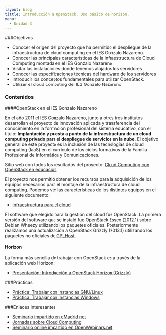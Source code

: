 ```yaml
---
layout: blog
tittle: Introducción a OpenStack. Uso básico de horizon.
menu:
  - Unidad 3
---
```


###Objetivos

* Conocer el origen del proyecto que ha permitido el despliegue de la infraestructura de cloud computing en el IES Gonzalo Nazareno.
* Conocer las principales características de la infraestructura de Cloud Computing montada en el IES Gonzalo Nazareno
* Visitar las instalaciones donde tenemos alojados los servidores
* Conocer las especificaciones técnicas del hardware de los servidores
* Introducir los conceptos fundamentales para utilizar OpenStack.
* Utilizar el cloud computing del IES Gonzalo Nazareno

### Contenidos

####OpenStack en el IES Gonzalo Nazareno

En el año 2011 el IES Gonzalo Nazareno, junto a otros tres institutos desarrollan el proyecto de innovación aplicada y transferencia del conocimiento en la formación profesional del sistema educativo, con el título: **Implantación y puesta a punto de la infraestructura de un cloud computing privado para el despliegue de servicios en la nube**.
El objetivo general de este proyecto es la inclusión de las tecnologías de cloud computing (IaaS) en el currículo de los ciclos formativos de la Familia Profesional de Informática y Comunicaciones. 

Sitio web con todos los resultados del proyecto:
[Cloud Computing con OpenStack en educación](http://www.gonzalonazareno.org/cloud/)

El proyecto nos permitió obtener los recursos para la adquisición de los equipos necesarios para el montaje de la infraestructura de cloud computing.
Podemos ver las características de los distintos equipos en el siguiente documento:

* [Infraestructura para el cloud](http://www.gonzalonazareno.org/cloud/material/infraestructura.pdf)

El software que elegido para la gestión del cloud fue OpenStack. La primera
versión del software que se instaló fue OpenStack Essex (2012.1) sobre Debian
Wheezy utilizando los paquetes oficiales. Posteriormente realizamos una
actualización a OpenStack Grizzly (2013.1) utilizando los paquetes no oficiales
de [GPLHost](http://www.gplhost.com/software-openstack.html).

#### Horizon

La forma más sencilla de trabajar con OpenStack es a través de la aplicación web
Horizon:

* [Presentación: Introducción a OpenStack Horizon (Grizzly)](presentacion)

###Prácticas

* [Práctica: Trabajar con instancias GNU/Linux](practica_linux)
* [Práctica: Trabajar con instancias Windows](practica_windows)

###Enlaces interesantes

* [Seminario impartido en eMadrid net](http://www.emadridnet.org/seminario-emadrid-aprender-software-libre-experiencias-todos-niveles/cloud-privado-iaas-fines-educativos-software-libre)
* [Jornadas sobre Cloud Computing](http://www.josedomingo.org/web/course/view.php?id=70)
* [Seminario online impartido en OpenWebinars.net](http://openwebinars.net/openwebinar-por-que-openstack-software-libre-para-la-nube/)
